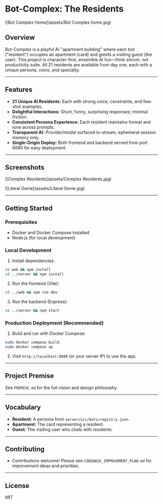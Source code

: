 
# Bot-Complex: The Residents

![Bot Complex Home](assets/Bot Complex home.jpg)

## Overview
Bot-Complex is a playful AI "apartment building" where each bot ("resident") occupies an apartment (card) and greets a visiting guest (the user). This project is character-first, ensemble AI fun—think sitcom, not productivity suite. All 21 residents are available from day one, each with a unique persona, voice, and specialty.

---

## Features
- **21 Unique AI Residents:** Each with strong voice, constraints, and few-shot examples.
- **Delightful Interactions:** Short, funny, surprising responses; minimal friction.
- **Consistent Persona Experience:** Each resident maintains format and tone across prompts.
- **Transparent AI:** Provider/model surfaced in-stream; ephemeral session memory only.
- **Single-Origin Deploy:** Both frontend and backend served from port 8080 for easy deployment.

---

## Screenshots

![Complex Residents](assets/Complex Residents.jpg)

![Literal Genie](assets/Literal Genie.jpg)

---

## Getting Started

### Prerequisites
- Docker and Docker Compose installed
- Node.js (for local development)

### Local Development
1. Install dependencies:
  ```sh
  cd web && npm install
  cd ../server && npm install
  ```
2. Run the frontend (Vite):
  ```sh
  cd ../web && npm run dev
  ```
3. Run the backend (Express):
  ```sh
  cd ../server && npm start
  ```

### Production Deployment (Recommended)
1. Build and run with Docker Compose:
  ```sh
  sudo docker compose build
  sudo docker compose up
  ```
2. Visit `http://localhost:8080` (or your server IP) to use the app.

---

## Project Premise
See `PREMISE.md` for the full vision and design philosophy.

---

## Vocabulary
- **Resident:** A persona from `server/src/bots/registry.json`.
- **Apartment:** The card representing a resident.
- **Guest:** The visiting user who chats with residents.

---

## Contributing
- Contributions welcome! Please see `CODEBASE_IMPROVEMENT_PLAN.md` for improvement ideas and priorities.

---

## License
MIT
